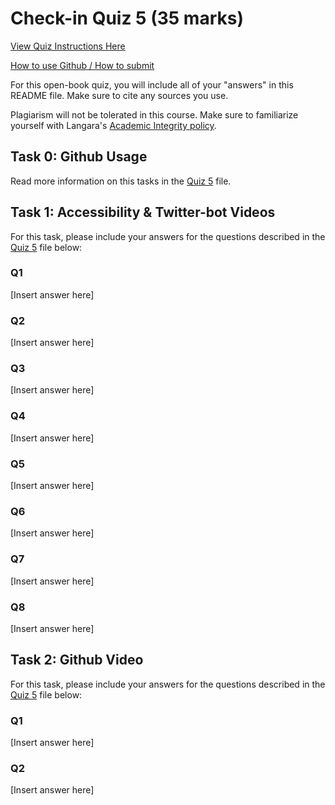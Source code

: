 # Check-in Quiz 5 (35 marks)

[View Quiz Instructions Here](Q5.md)

[How to use Github / How to submit](https://parsa-rajabi.github.io/cpsc-2350/assignments_quizzes.html#github-classroom)

For this open-book quiz, you will include all of your "answers" in this README file. Make sure to cite any sources you use.

Plagiarism will not be tolerated in this course. Make sure to familiarize yourself with Langara's [Academic Integrity policy](https://langara.ca/about-langara/policies/pdf/F1004.pdf).

## Task 0: Github Usage

Read more information on this tasks in the [Quiz 5](Q5.md) file.

## Task 1: Accessibility & Twitter-bot Videos

For this task, please include your answers for the questions described in the [Quiz 5](Q5.md) file below:

### Q1

[Insert answer here]

### Q2

[Insert answer here]

### Q3

[Insert answer here]

### Q4

[Insert answer here]

### Q5

[Insert answer here]

### Q6

[Insert answer here]

### Q7

[Insert answer here]

### Q8

[Insert answer here]

## Task 2: Github Video

For this task, please include your answers for the questions described in the [Quiz 5](Q5.md) file below:

### Q1

[Insert answer here]

### Q2

[Insert answer here]

